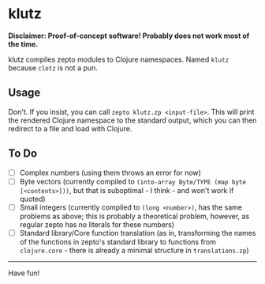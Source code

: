 # klutz

**Disclaimer: Proof-of-concept software! Probably does not work most of the time.**

klutz compiles zepto modules to Clojure namespaces.
Named `klutz` because `clotz` is not a pun.

## Usage

Don't. If you insist, you can call `zepto klutz.zp <input-file>`. This will
print the rendered Clojure namespace to the standard output, which you can
then redirect to a file and load with Clojure.

## To Do

- [ ] Complex numbers (using them throws an error for now)
- [ ] Byte vectors (currently compiled to `(into-array Byte/TYPE (map byte [<contents>]))`, but
      that is suboptimal - I think - and won't work if quoted)
- [ ] Small integers (currently compiled to `(long <number>)`, has the same problems as above; this
      is probably a theoretical problem, however, as regular zepto has no literals for these numbers)
- [ ] Standard library/Core function translation (as in, transforming the names of the functions
      in zepto's standard library to functions from `clojure.core` - there is already a minimal
      structure in `translations.zp`)

<hr/>

Have fun!
